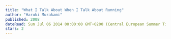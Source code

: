 ```yaml
---
title: "What I Talk About When I Talk About Running"
author: "Haruki Murakami"
published: 2008
dateRead: Sun Jul 06 2014 00:00:00 GMT+0200 (Central European Summer Time)
stars: 2
---
```


